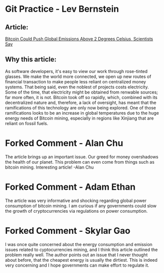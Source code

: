 # Git Practice - Lev Bernstein

## Article:

[Bitcoin Could Push Global Emissions Above 2 Degrees Celsius, Scientists Say](https://truthout.org/articles/bitcoin-could-push-global-emissions-above-2-degrees-celsius-scientists-say/)

## Why this article:

As software developers, it's easy to view our work through rose-tinted glasses.
We make the world more connected, we open up new routes of financial transaction to make people less reliant on centralized money systems.
That being said, even the noblest of projects costs electricity. Some of the time, that electricity might be obtained from renwable sources; far more often, it is not.
Bitcoin took off so rapidly, which, combined with its decentralized nature and, therefore, a lack of oversight, has meant that the ramifications of this technology are only now being explored.
One of those ramifications looks to be an increase in global temperatures due to the huge energy needs of Bitcoin mining, especially in regions like Xinjiang that are reliant on fossil fuels.

# Forked Comment - Alan Chu
The article brings up an important issue. Our greed for money overshadows the health of our planet. This problem can even come from things such as bitcoin mining.
Interesting article! -Alan Chu

# Forked Comment - Adam Ethan
The article was very informative and shocking regarding global power consumption of bitcoin mining. I am curious if any governments could slow the growth of cryptocurrencies via regulations on power consumption. 

# Forked Comment - Skylar Gao
I was once quite concerned about the energy consumption and emission issues related to cyptocurrencies mining, and I think this article outlined the problem really well. The author points out an issue that I never thought about before, that the cheapest energy is usually the dirtiest. This is indeed very concerning and I hope governments can make effort to regulate it.